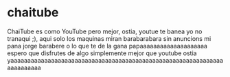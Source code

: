 # chaitube
ChaiTube es como YouTube pero mejor, ostia, youtue te banea yo no tranaqui ;), aqui solo los maquinas miran barabarabara sin anuncions mi pana jorge barabere o lo que te de la gana papaaaaaaaaaaaaaaaaaaaa espero que disfrutes de algo simplemente mejor que youtube ostia yaaaaaaaaaaaaaaaaaaaaaaaaaaaaaaaaaaaaaaaaaaaaaaaaaaaaaaaaaaaaaaaaaaaaaaaaa
